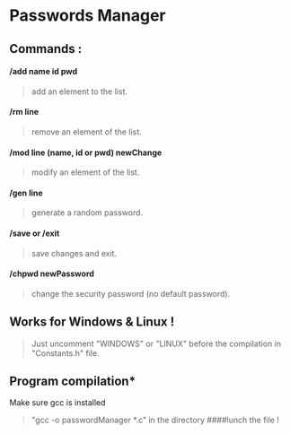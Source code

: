 # Passwords Manager

## Commands :

#### /add name id pwd
> add an element to the list.

#### /rm line
> remove an element of the list.

#### /mod line (name, id or pwd) newChange
> modify an element of the list.

#### /gen line
> generate a random password.

#### /save or /exit
> save changes and exit.

#### /chpwd newPassword
> change the security password (no default password).

## Works for **Windows** & **Linux** !
> Just uncomment "WINDOWS" or "LINUX" before the compilation in "Constants.h" file.

## Program compilation*
Make sure gcc is installed
> "gcc -o passwordManager *.c" in the directory
####lunch the file !
